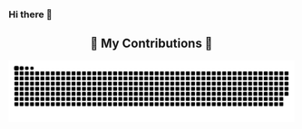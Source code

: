 ### Hi there 👋

<!--
**rash0x6964/rash0x6964** is a ✨ _special_ ✨ repository because its `README.md` (this file) appears on your GitHub profile.

Here are some ideas to get you started:

- 🔭 I’m currently working on ...
- 🌱 I’m currently learning ...
- 👯 I’m looking to collaborate on ...
- 🤔 I’m looking for help with ...
- 💬 Ask me about ...
- 📫 How to reach me: ...
- 😄 Pronouns: ...
- ⚡ Fun fact: ...
-->

<div align="center">
  <h2>🐍 My Contributions 🐍</h2>
  <img alt="snake eating my contributions" src="https://raw.githubusercontent.com/rash0x6964/rash0x6964/output/github-contribution-grid-snake.svg" />
  <br/>
</div>
